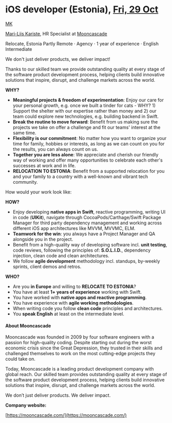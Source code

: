 # iOS developer (Estonia), [Fri, 29 Oct](day://2021.10.29)

[MK](https://djinni.co/r/77416-hr-specialist-at-mooncascade/)

[Mari-Liis Kariste](https://djinni.co/r/77416-hr-specialist-at-mooncascade/), HR Specialist at [Mooncascade](https://djinni.co/jobs/company-mooncascade-f6f35/)

Relocate, Estonia  Partly Remote · Agency · 1 year of experience · English Intermediate

We don't just deliver products, we deliver impact!

Thanks to our skilled team we provide outstanding quality at every stage of the software product development process, helping clients build innovative solutions that inspire, disrupt, and challenge markets across the world.

**WHY?**

- **Meaningful projects & freedom of experimentation**: Enjoy our care for your personal growth, e.g. once we built a tinder for cats - WHY? 1) Support the shelter with our expertise rather than money and 2) our team could explore new technologies, e.g. building backend in Swift.
- **Break the routine to move forward**: Benefit from us making sure the projects we take on offer a challenge and fit our teams' interest at the same time.
- **Flexibility is our commitment**: No matter how you want to organize your time for family, hobbies or interests, as long as we can count on you for the results, you can always count on us.
- **Together you are less alone**: We appreciate and cherish our friendly way of working and offer many opportunities to celebrate each other's successes at work and in life.
- **RELOCATION TO ESTONIA**: Benefit from a supported relocation for you and your family to a country with a well-known and vibrant tech community.

How would your work look like:

**HOW?**

- Enjoy developing **native apps in Swift**, reactive programming, writing UI in code (**UIKit**), navigate through CocoaPods/Carthage/Swift Package Manager for third party dependency management and working across different iOS app architectures like MVVM, MVVMC, ELM.
- **Teamwork for the win**: you always have a Project Manager and QA alongside you in the project.
- Benefit from a high-quality way of developing software incl. **unit testing**, code reviews, following the principles of: **S.O.L.I.D.**, dependency injection, clean code and clean architectures.
- We follow **agile development** methodology incl. standups, by-weekly sprints, client demos and retros.

**WHO?**

- Are you **in Europe** and willing to **RELOCATE TO ESTONIA**?
- You have at least **1+ years of experience** working with Swift.
- You have worked with **native apps and reactive programming**.
- You have experience with **agile working methodologies**.
- When writing code you follow **clean code** principles and architectures.
- You **speak English** at least on the intermediate level.

#### About Mooncascade

Mooncascade was founded in 2009 by four software engineers with a passion for high-quality coding. Despite starting out during the worst economic crisis since the Great Depression, they trusted in their skills and challenged themselves to work on the most cutting-edge projects they could take on.

Today, Mooncascade is a leading product development company with global reach. Our skilled team provides outstanding quality at every stage of the software product development process, helping clients build innovative solutions that inspire, disrupt, and challenge markets across the world.

We don’t just deliver products. We deliver impact.

**Company website:**

[https://mooncascade.com/](https://mooncascade.com/)


